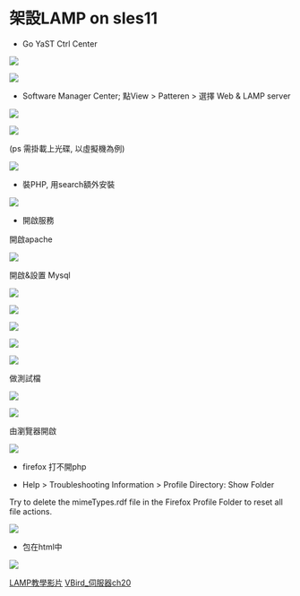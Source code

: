 # 架設LAMP on sles11 

- Go YaST Ctrl Center

![](./img/LAMP_1.PNG)

![](./img/LAMP_2.PNG)

- Software Manager Center; 點View > Patteren > 選擇 Web & LAMP server

![](./img/LAMP_3.PNG)

![](./img/LAMP_4.PNG)

(ps 需掛載上光碟, 以虛擬機為例)

![](./img/LAMP_5.PNG)

- 裝PHP, 用search額外安裝

![](./img/LAMP_16.PNG)

- 開啟服務

開啟apache

![](./img/LAMP_8.PNG)

開啟&設置 Mysql 

![](./img/LAMP_6.PNG)

![](./img/LAMP_7.PNG)

![](./img/LAMP_9.PNG)

![](./img/LAMP_10.PNG)

![](./img/LAMP_11.PNG)

做測試檔

![](./img/LAMP_12.PNG)

![](./img/LAMP_13.PNG)

由瀏覽器開啟

![](./img/LAMP_17.PNG)

- firefox 打不開php

- Help > Troubleshooting Information > Profile Directory: Show Folder

Try to delete the mimeTypes.rdf file in the Firefox Profile Folder to reset all file actions.

![](./img/LAMP_14.PNG)

- 包在html中

![](./img/LAMP_15.PNG)





[LAMP教學影片](https://www.youtube.com/watch?v=iUpNHQDyy0Q)
[VBird_伺服器ch20](http://linux.vbird.org/linux_server/0360apache.php#whatis_www_lamp)